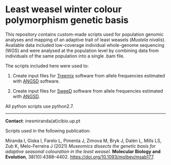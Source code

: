 # Least weasel winter colour polymorphism genetic basis

This repository contains custom-made scripts used for population genomic analyses and mapping of an adaptive trait of least weasels (*Mustela nivalis*). Available data included low-coverage individual whole-genome sequencing (WGS) and were analysed at the population level by combining data from individuals of the same population into a single .bam file.

The scripts included here were used to:

1. Create input files for [Treemix](https://bitbucket.org/nygcresearch/treemix/wiki/Home) software from allele frequencies estimated with [ANGSD](http://www.popgen.dk/angsd/index.php/ANGSD) software.

2. Create input files for [SweeD](https://cme.h-its.org/exelixis/web/software/sweed/) software from allele frequencies estimated with [ANGSD](http://www.popgen.dk/angsd/index.php/ANGSD).

All python scripts use python2.7.

---

**Contact**: inesmiranda(at)cibio.up.pt

Scripts used in the following publication:

Miranda I, Giska I, Farelo L, Pimenta J, Zimova M, Bryk J, Dalén L, Mills LS, Zub K, Melo-Ferreira J (2021) _Museomics dissects the genetic basis for adaptive seasonal colouration in the least weasel._ **Molecular Biology and Evolution**, 38(10):4388–4402. https://doi.org/10.1093/molbev/msab177.
